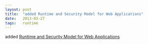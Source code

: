 ```yaml
---
layout: post
title:  "added Runtime and Security Model for Web Applications"
date:   2013-03-27
tags:   runtime
---
```


added [Runtime and Security Model for Web Applications](/spec/runtime)

